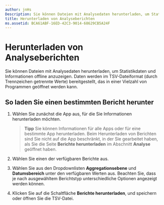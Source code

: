 ```yaml
---
author: jnHs
Description: Sie können Dateien mit Analysedaten herunterladen, um Statistikdaten und Informationen offline anzuzeigen.
title: Herunterladen von Analyseberichten
ms.assetid: BCA61ABF-16ED-42C3-9014-68629CB5A24F
---
```


# Herunterladen von Analyseberichten


Sie können Dateien mit Analysedaten herunterladen, um Statistikdaten und Informationen offline anzuzeigen. Daten werden im TSV-Dateiformat (durch Trennzeichen getrennte Werte) bereitgestellt, das in einer Vielzahl von Programmen geöffnet werden kann.

## So laden Sie einen bestimmten Bericht herunter

1.  Wählen Sie zunächst die App aus, für die Sie Informationen herunterladen möchten.

    > **Tipp**  Sie können Informationen für alle Apps oder für eine bestimmte App herunterladen. Beim Herunterladen von Berichten sind Sie nicht auf die App beschränkt, in der Sie gearbeitet haben, als Sie die Seite **Berichte herunterladen** im Abschnitt **Analyse** geöffnet haben.

2.  Wählen Sie einen der verfügbaren Berichte aus.

3.  Wählen Sie aus den Dropdownlisten **Aggregationsebene** und **Datumsbereich** unter den verfügbaren Werten aus. Beachten Sie, dass je nach ausgewähltem Berichtstyp unterschiedliche Optionen angezeigt werden können.

4.  Klicken Sie auf die Schaltfläche **Berichte herunterladen**, und speichern oder öffnen Sie die TSV-Datei.


<!--HONumber=May16_HO2-->


